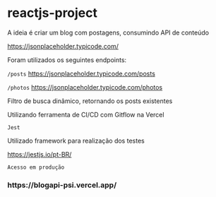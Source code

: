 # reactjs-project
A ideia é criar um blog com postagens, consumindo API de conteúdo

https://jsonplaceholder.typicode.com/

Foram utilizados os seguintes endpoints:

```/posts```
https://jsonplaceholder.typicode.com/posts

```/photos```
https://jsonplaceholder.typicode.com/photos

Filtro de busca dinâmico, retornando os posts existentes

Utilizando ferramenta de CI/CD com Gitflow na Vercel

```Jest```

Utilizado framework para realização dos testes 

https://jestjs.io/pt-BR/

```Acesso em produção```

<h3>https://blogapi-psi.vercel.app/</h3>
